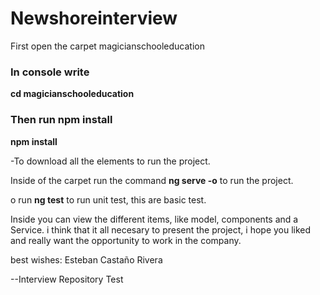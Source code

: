 # Newshoreinterview

First open the carpet magicianschooleducation

### In console write

**cd magicianschooleducation**

### Then run npm install

**npm install**

-To download all the elements to run the project.

Inside of the carpet run the command **ng serve -o** to run the project.

o run **ng test** to run unit test, this are basic test.

Inside you can view the different items, like model, components and a Service. 
i think that it all necesary to present the project, i hope you liked and really want the opportunity to work in the company.

best wishes: Esteban Castaño Rivera

--Interview Repository Test
